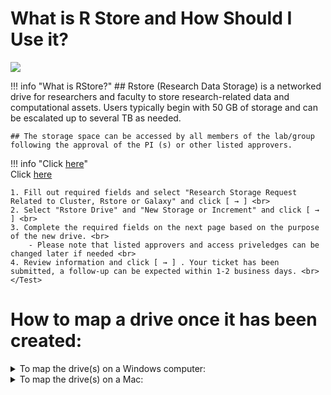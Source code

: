# What is R Store and How Should I Use it?

![](images/researchstorage.png)

!!! info "What is RStore?"
    ## Rstore (Research Data Storage) is a networked drive for researchers and faculty to store research-related data and computational assets. Users typically begin with 50 GB of storage and can be escalated up to several TB as needed.  

    ## The storage space can be accessed by all members of the lab/group following the approval of the PI (s) or other listed approvers. 

!!! info "Click [here](https://tufts.qualtrics.com/jfe/form/SV_5bUmpFT0IXeyEfj)"
    <Test>  
    Click [here](https://tufts.qualtrics.com/jfe/form/SV_5bUmpFT0IXeyEfj) 

    1. Fill out required fields and select "Research Storage Request Related to Cluster, Rstore or Galaxy" and click [ → ] <br>
    2. Select "Rstore Drive" and "New Storage or Increment" and click [ → ] <br>
    3. Complete the required fields on the next page based on the purpose of the new drive. <br> 
        - Please note that listed approvers and access priveledges can be changed later if needed <br>
    4. Review information and click [ → ] . Your ticket has been submitted, a follow-up can be expected within 1-2 business days. <br>
    </Test>

# **How to map a drive once it has been created:**

<details>
<summary>To map the drive(s) on a Windows computer: </summary>
<br>
1. Open Computer by clicking the Start button, and then clicking Computer <br>
2. Click the Tools menu, and then click Map Network Drive <br>
3. In the Drive list, click a drive letter (R) <br>
4. In the Folder box, type the path of the drive <br>
5. Click Finish <br>
6. If your computer is not owned by Tufts, your credentials should be: <br> <br>
        - Username: tufts\Tufts_Username <br>
        - Password: Tufts_Password <br>
</details>

<details>
<summary> To map the drive(s) on a Mac: </summary>
<br>
1. Click on Finder then press Command+K <br>
2. Enter the path to the network drive you want to map <br>
3. Click Connect <br>
</details>
